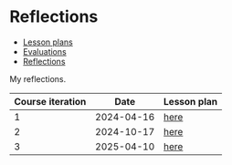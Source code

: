 # Reflections

- [Lesson plans](../lesson_plans/README.md)
- [Evaluations](../evaluations/README.md)
- [Reflections](../reflections/README.md)

My reflections.

Course iteration|Date      |Lesson plan
----------------|----------|--------------------------
1               |2024-04-16|[here](20240416/README.md)
2               |2024-10-17|[here](20241017/README.md)
3               |2025-04-10|[here](20250410/README.md)
